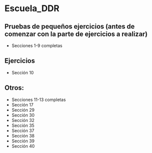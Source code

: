 # Escuela_DDR

## Pruebas de pequeños ejercicios (antes de comenzar con la parte de ejercicios a realizar) 
  - Secciones 1-9 completas
## Ejercicios 
  - Sección 10
## Otros:
  - Secciones 11-13 completas
  - Sección 17
  - Sección 29
  - Sección 30
  - Sección 32
  - Sección 35
  - Sección 37
  - Sección 38
  - Sección 39
  - Sección 40
